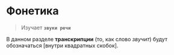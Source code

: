 # Фонетика

> Изучает **`звуки речи`**

В данном разделе **транскрипции** (то, как слово *звучит*) будут обозначаться [внутри квадратных скобок].
